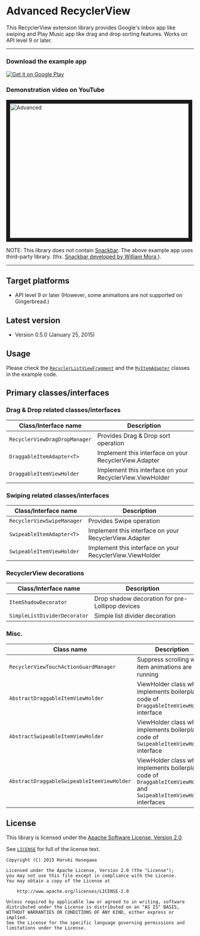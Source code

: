 Advanced RecyclerView
===============

This RecyclerView extension library provides Google's Inbox app like swiping and Play Music app like drag and drop sorting features. Works on API level 9 or later.

---

### Download the example app

<a href="https://play.google.com/store/apps/details?id=com.h6ah4i.android.example.advrecyclerview">
<img alt="Get it on Google Play"
src="https://developer.android.com/images/brand/en_generic_rgb_wo_60.png" />
</a>


### Demonstration video on YouTube

<a href="http://www.youtube.com/watch?feature=player_embedded&v=R9uc9-1ETaU" target="_blank">
<img src="http://img.youtube.com/vi/R9uc9-1ETaU/0.jpg" alt="Advanced" width="480" height="360" border="10" />
</a>

NOTE: This library does not contain [Snackbar](http://www.google.com/design/spec/components/snackbars-toasts.html). The above example app uses third-party library. (thx. [Snackbar developed by William Mora ](https://github.com/nispok/snackbar)).

---

Target platforms
---

- API level 9 or later  (However, some animations are not supported on Gingerbread.)


Latest version
---

- Version 0.5.0  (January 25, 2015)

Usage
---

Please check the [`RecyclerListViewFragment`](example/src/main/java/com/h6ah4i/android/example/advrecyclerview/demo/fragment/RecyclerListViewFragment.java) and the
[`MyItemAdapter`](example/src/main/java/com/h6ah4i/android/example/advrecyclerview/demo/MyItemAdapter.java)  classes in the example code.


Primary classes/interfaces
---

### Drag & Drop related classes/interfaces

| Class/Interface name                  | Description                                              |
|---------------------------------------|----------------------------------------------------------|
| `RecyclerViewDragDropManager`         | Provides Drag & Drop sort operation                      |
| `DraggableItemAdapter<T>`             | Implement this interface on your RecyclerView.Adapter    |
| `DraggableItemViewHolder`             | Implement this interface on your RecyclerView.ViewHolder |


### Swiping related classes/interfaces

| Class/Interface name                  | Description                                              |
|---------------------------------------|----------------------------------------------------------|
| `RecyclerViewSwipeManager`            | Provides Swipe operation                             　  |
| `SwipeableItemAdapter<T>`             | Implement this interface on your RecyclerView.Adapter    |
| `SwipeableItemViewHolder`             | Implement this interface on your RecyclerView.ViewHolder |


### RecyclerView decorations

| Class/Interface name                  | Description                                              |
|---------------------------------------|----------------------------------------------------------|
| `ItemShadowDecorator`                 | Drop shadow decoration for pre-Lollipop devices          |
| `SimpleListDividerDecorator`          | Simple list divider decoration                           |


### Misc.

| Class name                                 | Description                                              |
|--------------------------------------------|----------------------------------------------------------|
| `RecyclerViewTouchActionGuardManager`      | Suppress scrolling while item animations are running     |
| `AbstractDraggableItemViewHolder`          | ViewHolder class which implements boilerplate code of `DraggableItemViewHolder` interface      |
| `AbstractSwipeableItemViewHolder`          | ViewHolder class which implements boilerplate code of `SwipeableItemViewHolder` interface      |
| `AbstractDraggableSwipeableItemViewHolder` | ViewHolder class which implements boilerplate code of `DraggableItemViewHolder` and `SwipeableItemViewHolder` interfaces      |


License
---

This library is licensed under the [Apache Software License, Version 2.0](http://www.apache.org/licenses/LICENSE-2.0).

See [`LICENSE`](LICENSE) for full of the license text.

    Copyright (C) 2015 Haruki Hasegawa

    Licensed under the Apache License, Version 2.0 (the "License");
    you may not use this file except in compliance with the License.
    You may obtain a copy of the License at

        http://www.apache.org/licenses/LICENSE-2.0

    Unless required by applicable law or agreed to in writing, software
    distributed under the License is distributed on an "AS IS" BASIS,
    WITHOUT WARRANTIES OR CONDITIONS OF ANY KIND, either express or implied.
    See the License for the specific language governing permissions and
    limitations under the License.
